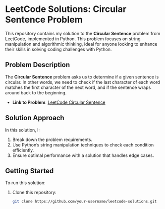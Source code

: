 # LeetCode Solutions: Circular Sentence Problem

This repository contains my solution to the **Circular Sentence** problem from LeetCode, implemented in Python. This problem focuses on string manipulation and algorithmic thinking, ideal for anyone looking to enhance their skills in solving coding challenges with Python.

## Problem Description
The **Circular Sentence** problem asks us to determine if a given sentence is circular. In other words, we need to check if the last character of each word matches the first character of the next word, and if the sentence wraps around back to the beginning.

- **Link to Problem**: [LeetCode Circular Sentence](https://leetcode.com/problems/circular-sentence/?source=submission-ac)

## Solution Approach
In this solution, I:
1. Break down the problem requirements.
2. Use Python’s string manipulation techniques to check each condition efficiently.
3. Ensure optimal performance with a solution that handles edge cases.

## Getting Started
To run this solution:
1. Clone this repository:
   ```bash
   git clone https://github.com/your-username/leetcode-solutions.git

